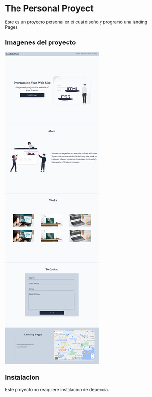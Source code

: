 # The Personal Proyect

Este es un proyecto personal en el cual diseño y programo una landing Pages.

## Imagenes del proyecto

![ScreenShot](./img/desingWeb.png)

## Instalacion

Este proyecto no reaquiere instalacion de depencia.
